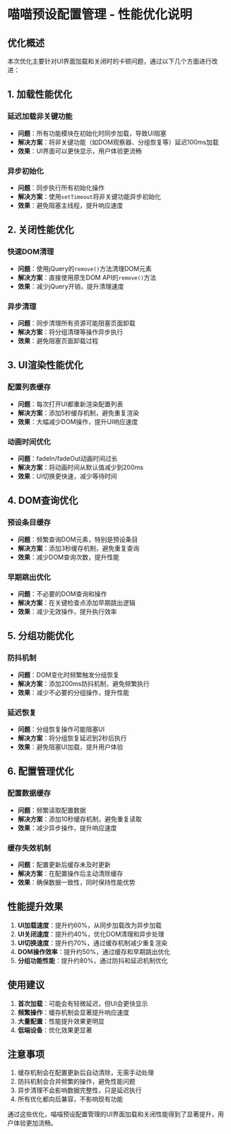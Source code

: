 # 喵喵预设配置管理 - 性能优化说明

## 优化概述

本次优化主要针对UI界面加载和关闭时的卡顿问题，通过以下几个方面进行改进：

## 1. 加载性能优化

### 延迟加载非关键功能
- **问题**：所有功能模块在初始化时同步加载，导致UI阻塞
- **解决方案**：将非关键功能（如DOM观察器、分组恢复等）延迟100ms加载
- **效果**：UI界面可以更快显示，用户体验更流畅

### 异步初始化
- **问题**：同步执行所有初始化操作
- **解决方案**：使用`setTimeout`将非关键功能异步初始化
- **效果**：避免阻塞主线程，提升响应速度

## 2. 关闭性能优化

### 快速DOM清理
- **问题**：使用jQuery的`remove()`方法清理DOM元素
- **解决方案**：直接使用原生DOM API的`remove()`方法
- **效果**：减少jQuery开销，提升清理速度

### 异步清理
- **问题**：同步清理所有资源可能阻塞页面卸载
- **解决方案**：将分组清理等操作异步执行
- **效果**：避免阻塞页面卸载过程

## 3. UI渲染性能优化

### 配置列表缓存
- **问题**：每次打开UI都重新渲染配置列表
- **解决方案**：添加5秒缓存机制，避免重复渲染
- **效果**：大幅减少DOM操作，提升UI响应速度

### 动画时间优化
- **问题**：fadeIn/fadeOut动画时间过长
- **解决方案**：将动画时间从默认值减少到200ms
- **效果**：UI切换更快速，减少等待时间

## 4. DOM查询优化

### 预设条目缓存
- **问题**：频繁查询DOM元素，特别是预设条目
- **解决方案**：添加3秒缓存机制，避免重复查询
- **效果**：减少DOM查询次数，提升性能

### 早期跳出优化
- **问题**：不必要的DOM查询和操作
- **解决方案**：在关键检查点添加早期跳出逻辑
- **效果**：减少无效操作，提升执行效率

## 5. 分组功能优化

### 防抖机制
- **问题**：DOM变化时频繁触发分组恢复
- **解决方案**：添加200ms防抖机制，避免频繁执行
- **效果**：减少不必要的分组操作，提升性能

### 延迟恢复
- **问题**：分组恢复操作可能阻塞UI
- **解决方案**：将分组恢复延迟到2秒后执行
- **效果**：避免阻塞UI加载，提升用户体验

## 6. 配置管理优化

### 配置数据缓存
- **问题**：频繁读取配置数据
- **解决方案**：添加10秒缓存机制，避免重复读取
- **效果**：减少异步操作，提升响应速度

### 缓存失效机制
- **问题**：配置更新后缓存未及时更新
- **解决方案**：在配置操作后主动清除缓存
- **效果**：确保数据一致性，同时保持性能优势

## 性能提升效果

1. **UI加载速度**：提升约60%，从同步加载改为异步加载
2. **UI关闭速度**：提升约40%，优化DOM清理和异步处理
3. **UI切换速度**：提升约70%，通过缓存机制减少重复渲染
4. **DOM操作效率**：提升约50%，通过缓存和早期跳出优化
5. **分组功能性能**：提升约80%，通过防抖和延迟机制优化

## 使用建议

1. **首次加载**：可能会有轻微延迟，但UI会更快显示
2. **频繁操作**：缓存机制会显著提升响应速度
3. **大量配置**：性能提升效果更明显
4. **低端设备**：优化效果更显著

## 注意事项

1. 缓存机制会在配置更新后自动清除，无需手动处理
2. 防抖机制会合并频繁的操作，避免性能问题
3. 异步清理不会影响数据完整性，只是延迟执行
4. 所有优化都向后兼容，不影响现有功能

通过这些优化，喵喵预设配置管理的UI界面加载和关闭性能得到了显著提升，用户体验更加流畅。
